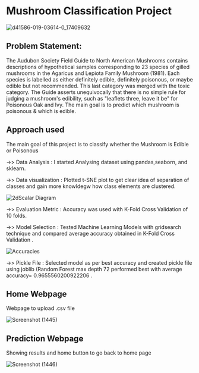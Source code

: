 # Mushroom Classification Project
![d41586-019-03614-0_17409632](https://user-images.githubusercontent.com/88154798/139305607-2f5e5048-4adb-4556-82c3-63c9d210a4d6.jpg)

## Problem Statement:
<p>The Audubon Society Field Guide to North American Mushrooms contains descriptions
of hypothetical samples corresponding to 23 species of gilled mushrooms in the
Agaricus and Lepiota Family Mushroom (1981). Each species is labelled as either
definitely edible, definitely poisonous, or maybe edible but not recommended. This last
category was merged with the toxic category. The Guide asserts unequivocally that
there is no simple rule for judging a mushroom's edibility, such as "leaflets three, leave it
be" for Poisonous Oak and Ivy.
The main goal is to predict which mushroom is poisonous & which is edible.</p>

## Approach used
<p>The main goal of this project is to classify whether the Mushroom is Edible or Poisonous </p>

->> Data Analysis        : I started Analysing dataset using pandas,seaborn, and sklearn. 

->> Data visualization   : Plotted t-SNE plot to get clear idea of separation of classes and gain more knowldegw how class elements are clustered. 

![2dScalar Diagram](https://user-images.githubusercontent.com/88154798/139250275-1d7c3308-b49e-47b7-8bce-c0bc8f668fba.png)

->> Evaluation Metric    : Accuracy was used with K-Fold Cross Validation of 10 folds.

->> Model Selection      : Tested Machine Learning Models with gridsearch technique and compared average accuracy obtained in K-Fold Cross Validation .

![Accuracies](https://user-images.githubusercontent.com/88154798/139250588-6e7b942a-f813-44b2-9f63-46db762a16a4.png)

->> Pickle File          : Selected model as per best accuracy and created pickle file using joblib (Random Forest max depth 72 performed best with average accuracy= 0.9655560200922206 .

## Home Webpage 
<p>Webpage to upload .csv file</p>

![Screenshot (1445)](https://user-images.githubusercontent.com/88154798/139388983-f5db7144-0550-4ccb-8b72-8cfd304bf109.png)

## Prediction Webpage 
<p>Showing results and home button to go back to home page</p>

![Screenshot (1446)](https://user-images.githubusercontent.com/88154798/139389101-b11a5bf1-dad6-4e72-a3e6-51583c4e2881.png)


